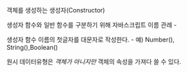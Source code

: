 객체를 생성하는 생성자(Constructor)

생성자 함수와 일반 함수를 구분하기 위해 자바스크립트 이름 관례 - 

생성자 함수 이름의 첫글자를 대문자로 작성한다. - 예) Number(), String(),Boolean()

원시 데이터유형은 *객체가 아니지만* 객체의 속성을 가져다 쓸 수 있다.
